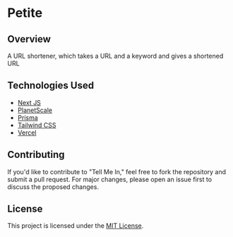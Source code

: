 # Petite

## Overview

A URL shortener, which takes a URL and a keyword and gives a shortened URL

## Technologies Used

- [Next JS](https://nextjs.org/)
- [PlanetScale](https://planetscale.com/)
- [Prisma](https://prisma.io)
- [Tailwind CSS](https://tailwindcss.com/)
- [Vercel](https://vercel.com/)

## Contributing

If you'd like to contribute to "Tell Me In," feel free to fork the repository and submit a pull request. For major changes, please open an issue first to discuss the proposed changes.

## License

This project is licensed under the [MIT License](LICENSE).
